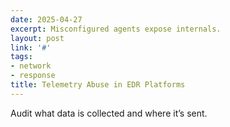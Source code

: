 ```yaml
---
date: 2025-04-27
excerpt: Misconfigured agents expose internals.
layout: post
link: '#'
tags:
- network
- response
title: Telemetry Abuse in EDR Platforms
---
```

Audit what data is collected and where it’s sent.
